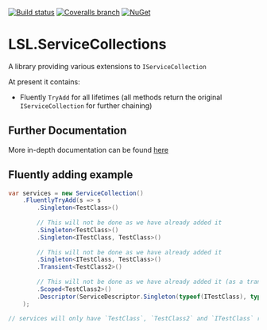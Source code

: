 [![Build status](https://img.shields.io/appveyor/ci/alunacjones/lsl-servicecollections.svg)](https://ci.appveyor.com/project/alunacjones/lsl-servicecollections)
[![Coveralls branch](https://img.shields.io/coverallsCoverage/github/alunacjones/LSL.ServiceCollections)](https://coveralls.io/github/alunacjones/LSL.ServiceCollections)
[![NuGet](https://img.shields.io/nuget/v/LSL.ServiceCollections.svg)](https://www.nuget.org/packages/LSL.ServiceCollections/)

# LSL.ServiceCollections

A library providing various extensions to `IServiceCollection`

At present it contains:

* Fluently `TryAdd` for all lifetimes (all methods return the original `IServiceCollection` for further chaining)

<!-- HIDE -->
## Further Documentation

More in-depth documentation can be found [here](https://alunacjones.github.io/LSL.ServiceCollections/)

## Fluently adding example

```csharp
var services = new ServiceCollection()
    .FluentlyTryAdd(s => s
        .Singleton<TestClass>()
                    
        // This will not be done as we have already added it
        .Singleton<TestClass>()
        .Singleton<ITestClass, TestClass>()
                    
        // This will not be done as we have already added it
        .Singleton<ITestClass, TestClass>()
        .Transient<TestClass2>()
                    
        // This will not be done as we have already added it (as a transient)
        .Scoped<TestClass2>()
        .Descriptor(ServiceDescriptor.Singleton(typeof(ITestClass), typeof(TestClass)))
    );

// services will only have `TestClass`, `TestClass2` and `ITestClass` registered	}s
```

<!-- END:HIDE -->
